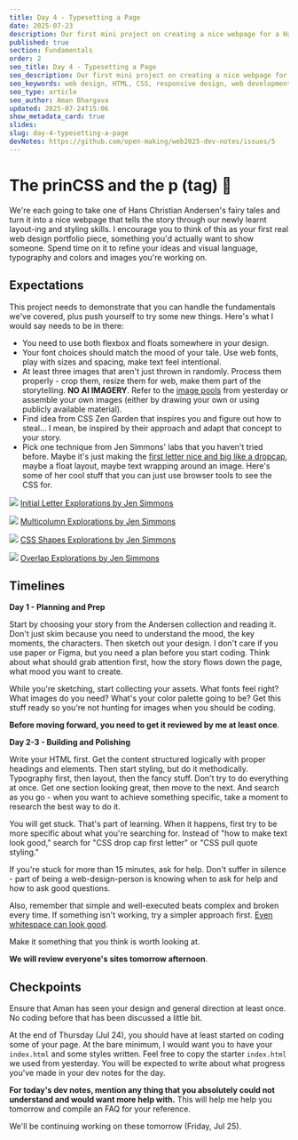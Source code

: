```yaml
---
title: Day 4 - Typesetting a Page
date: 2025-07-23
description: Our first mini project on creating a nice webpage for a Hans Christian Andersen story
published: true
section: Fundamentals
order: 2
seo_title: Day 4 - Typesetting a Page
seo_description: Our first mini project on creating a nice webpage for a Hans Christian Andersen story
seo_keywords: web design, HTML, CSS, responsive design, web development course, portfolio website
seo_type: article
seo_author: Aman Bhargava
updated: 2025-07-24T15:06
show_metadata_card: true
slides: 
slug: day-4-typesetting-a-page
devNotes: https://github.com/open-making/web2025-dev-notes/issues/5
---
```

# The prinCSS and the p (tag) 🫛

We're each going to take one of Hans Christian Andersen's fairy tales and turn it into a nice webpage that tells the story through our newly learnt layout-ing and styling skills. I encourage you to think of this as your first real web design portfolio piece, something you'd actually want to show someone. Spend time on it to refine your ideas and visual language, typography and colors and images you're working on.

## Expectations

This project needs to demonstrate that you can handle the fundamentals we've covered, plus push yourself to try some new things. Here's what I would say needs to be in there:

- You need to use both flexbox and floats somewhere in your design.
- Your font choices should match the mood of your tale. Use web fonts, play with sizes and spacing, make text feel intentional.
- At least three images that aren't just thrown in randomly. Process them properly - crop them, resize them for web, make them part of the storytelling. **NO AI IMAGERY**. Refer to the [image pools](/web2025/day-3-seeing-and-searching#image-pools) from yesterday or assemble your own images (either by drawing your own or using publicly available material).
- Find idea from CSS Zen Garden that inspires you and figure out how to steal... I mean, be inspired by their approach and adapt that concept to your story.
- Pick one technique from Jen Simmons' labs that you haven't tried before. Maybe it's just making the [first letter nice and big like a dropcap](https://labs.jensimmons.com/#initialletter), maybe a float layout, maybe text wrapping around an image. Here's some of her cool stuff that you can just use browser tools to see the CSS for.

![](/assets/day-4-typesetting-a-page/IMG-20250723233033329.png)
[Initial Letter Explorations by Jen Simmons](https://labs.jensimmons.com/#initialletter)

![](/assets/day-4-typesetting-a-page/IMG-20250723233133316.png)
[Multicolumn Explorations by Jen Simmons](https://labs.jensimmons.com/#multicolumn)

![](/assets/day-4-typesetting-a-page/IMG-20250723233149070.png)
[CSS Shapes Explorations by Jen Simmons](https://labs.jensimmons.com/#cssshapes)

![](/assets/day-4-typesetting-a-page/IMG-20250723233308860.png)
[Overlap Explorations by Jen Simmons](https://labs.jensimmons.com/#studyofoverlap)

## Timelines

**Day 1 - Planning and Prep**

Start by choosing your story from the Andersen collection and reading it. Don't just skim because you need to understand the mood, the key moments, the characters. Then sketch out your design. I don't care if you use paper or Figma, but you need a plan before you start coding. Think about what should grab attention first, how the story flows down the page, what mood you want to create.

While you're sketching, start collecting your assets. What fonts feel right? What images do you need? What's your color palette going to be? Get this stuff ready so you're not hunting for images when you should be coding.

**Before moving forward, you need to get it reviewed by me at least once**. 

**Day 2-3 - Building and Polishing**

Write your HTML first. Get the content structured logically with proper headings and elements. Then start styling, but do it methodically. Typography first, then layout, then the fancy stuff. Don't try to do everything at once. Get one section looking great, then move to the next. And search as you go - when you want to achieve something specific, take a moment to research the best way to do it.

You will get stuck. That's part of learning. When it happens, first try to be more specific about what you're searching for. Instead of "how to make text look good," search for "CSS drop cap first letter" or "CSS pull quote styling."

If you're stuck for more than 15 minutes, ask for help. Don't suffer in silence - part of being a web-design-person is knowing when to ask for help and how to ask good questions.

Also, remember that simple and well-executed beats complex and broken every time. If something isn't working, try a simpler approach first. [Even whitespace can look good](https://labs.jensimmons.com/2017/01-021.html).

Make it something that you think is worth looking at.


**We will review everyone's sites tomorrow afternoon**. 

## Checkpoints

Ensure that Aman has seen your design and general direction at least once. No coding before that has been discussed a little bit. 

At the end of Thursday (Jul 24), you should have at least started on coding some of your page. At the bare minimum, I would want you to have your `index.html` and some styles written. Feel free to copy the starter `index.html` we used from yesterday. You will be expected to write about what progress you've made in your dev notes for the day.

**For today's dev notes, mention any thing that you absolutely could not understand and would want more help with.** This will help me help you tomorrow and compile an FAQ for your reference. 

We'll be continuing working on these tomorrow (Friday, Jul 25). 

